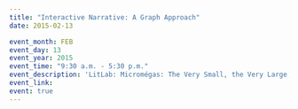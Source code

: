 ```yaml
---
title: "Interactive Narrative: A Graph Approach"
date: 2015-02-13

event_month: FEB
event_day: 13
event_year: 2015
event_time: "9:30 a.m. - 5:30 p.m."
event_description: 'LitLab: Micromégas: The Very Small, the Very Large, and the Object of Digital Humanities Conference'
event_link: 
event: true
---
```

